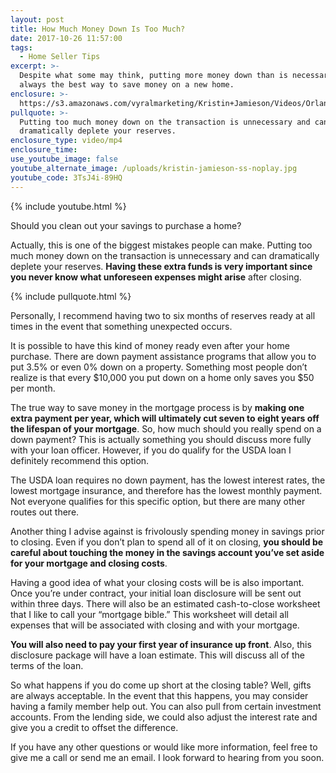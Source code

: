 ```yaml
---
layout: post
title: How Much Money Down Is Too Much?
date: 2017-10-26 11:57:00
tags:
  - Home Seller Tips
excerpt: >-
  Despite what some may think, putting more money down than is necessary isn’t
  always the best way to save money on a new home.
enclosure: >-
  https://s3.amazonaws.com/vyralmarketing/Kristin+Jamieson/Videos/Orlando+Mortgages-+How+Much+Money+Down+Is+Too+Much%253F.mp4
pullquote: >-
  Putting too much money down on the transaction is unnecessary and can
  dramatically deplete your reserves.
enclosure_type: video/mp4
enclosure_time:
use_youtube_image: false
youtube_alternate_image: /uploads/kristin-jamieson-ss-noplay.jpg
youtube_code: 3TsJ4i-89HQ
---
```



{% include youtube.html %}

Should you clean out your savings to purchase a home?

Actually, this is one of the biggest mistakes people can make. Putting too much money down on the transaction is unnecessary and can dramatically deplete your reserves. **Having these extra funds is very important since you never know what unforeseen expenses might arise** after closing.

{% include pullquote.html %}

Personally, I recommend having two to six months of reserves ready at all times in the event that something unexpected occurs.

It is possible to have this kind of money ready even after your home purchase. There are down payment assistance programs that allow you to put 3.5% or even 0% down on a property. Something most people don’t realize is that every $10,000 you put down on a home only saves you $50 per month.

The true way to save money in the mortgage process is by **making one extra payment per year, which will ultimately cut seven to eight years off the lifespan of your mortgage**. So, how much should you really spend on a down payment? This is actually something you should discuss more fully with your loan officer. However, if you do qualify for the USDA loan I definitely recommend this option.

The USDA loan requires no down payment, has the lowest interest rates, the lowest mortgage insurance, and therefore has the lowest monthly payment. Not everyone qualifies for this specific option, but there are many other routes out there.

Another thing I advise against is frivolously spending money in savings prior to closing. Even if you don’t plan to spend all of it on closing, **you should be careful about touching the money in the savings account you’ve set aside for your mortgage and closing costs**.

Having a good idea of what your closing costs will be is also important. Once you’re under contract, your initial loan disclosure will be sent out within three days. There will also be an estimated cash-to-close worksheet that I like to call your “mortgage bible.” This worksheet will detail all expenses that will be associated with closing and with your mortgage.

**You will also need to pay your first year of insurance up front**. Also, this disclosure package will have a loan estimate. This will discuss all of the terms of the loan.

So what happens if you do come up short at the closing table? Well, gifts are always acceptable. In the event that this happens, you may consider having a family member help out. You can also pull from certain investment accounts. From the lending side, we could also adjust the interest rate and give you a credit to offset the difference.

If you have any other questions or would like more information, feel free to give me a call or send me an email. I look forward to hearing from you soon.